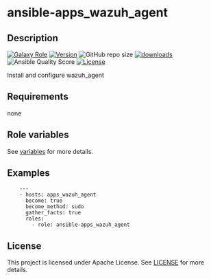 # ansible-apps_wazuh_agent

## Description

[![Galaxy Role](https://img.shields.io/badge/galaxy-apps_wazuh_agent-purple?style=flat)](https://galaxy.ansible.com/lotusnoir/apps_wazuh_agent)
[![Version](https://img.shields.io/github/release/lotusnoir/ansible-apps_wazuh_agent.svg)](https://github.com/lotusnoir/ansible-apps_wazuh_agent/releases/latest)
![GitHub repo size](https://img.shields.io/github/repo-size/lotusnoir/ansible-apps_wazuh_agent?color=orange&style=flat)
[![downloads](https://img.shields.io/ansible/role/d/56847)](https://galaxy.ansible.com/lotusnoir/apps_wazuh_agent)
![Ansible Quality Score](https://img.shields.io/ansible/quality/56847)
[![License](https://img.shields.io/badge/license-Apache--2.0-brightgreen?style=flat)](https://opensource.org/licenses/Apache-2.0)

Install and configure wazuh_agent

## Requirements

none

## Role variables

See [variables](/defaults/main.yml) for more details.

## Examples

        ---
        - hosts: apps_wazuh_agent
          become: true
          become_method: sudo
          gather_facts: true
          roles:
            - role: ansible-apps_wazuh_agent


## License

This project is licensed under Apache License. See [LICENSE](/LICENSE) for more details.

